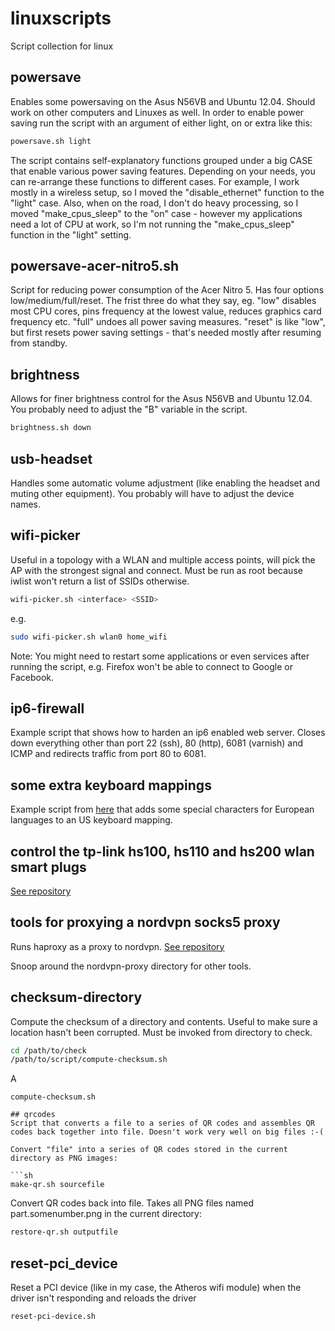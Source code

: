 linuxscripts
============

Script collection for linux


## powersave

Enables some powersaving on the Asus N56VB and Ubuntu 12.04. Should work on other computers and Linuxes as well. In order to enable power saving run the script with an argument of either light, on or extra like this:

```sh
powersave.sh light
```

The script contains self-explanatory functions grouped under a big CASE that enable various power saving features. Depending on your needs, you can re-arrange these functions to different cases. For example, I work mostly in a wireless setup, so I moved the "disable_ethernet" function to the "light" case. Also, when on the road, I don't do heavy processing, so I moved "make_cpus_sleep" to the "on" case - however my applications need a lot of CPU at work, so I'm not running the "make_cpus_sleep" function in the "light" setting. 

## powersave-acer-nitro5.sh

Script for reducing power consumption of the Acer Nitro 5. Has four options low/medium/full/reset. The frist three do what they say, eg. "low" disables most CPU cores, pins frequency at the lowest value, reduces graphics card frequency etc. "full" undoes all power saving measures. "reset" is like "low", but first resets power saving settings - that's needed mostly after resuming from standby.

## brightness

Allows for finer brightness control for the Asus N56VB and Ubuntu 12.04. You probably need to adjust the "B" variable in the script.

```sh
brightness.sh down
```

## usb-headset

Handles some automatic volume adjustment (like enabling the headset and muting other equipment). You probably will have to adjust the device names.

## wifi-picker

Useful in a topology with a WLAN and multiple access points, will pick the AP with the strongest signal and connect. Must be run as root because iwlist
won't return a list of SSIDs otherwise.

```sh
wifi-picker.sh <interface> <SSID>
```

e.g.

```sh
sudo wifi-picker.sh wlan0 home_wifi
```

Note: You might need to restart some applications or even services after running the script, e.g. Firefox won't be able to connect to Google or Facebook.

## ip6-firewall

Example script that shows how to harden an ip6 enabled web server. Closes down everything other than port 22 (ssh), 80 (http), 6081 (varnish) and ICMP and redirects traffic from port 80 to 6081.

## some extra keyboard mappings

Example script from [here](http://larsmichelsen.com/open-source/german-umlauts-on-us-keyboard-in-x-ubuntu-10-04/) that adds some special characters
for European languages to an US keyboard mapping. 

## control the tp-link hs100, hs110 and hs200 wlan smart plugs
[See repository](https://github.com/ggeorgovassilis/linuxscripts/tree/master/tp-link-hs100-smartplug)

## tools for proxying a nordvpn socks5 proxy

Runs haproxy as a proxy to nordvpn. [See repository](https://github.com/ggeorgovassilis/linuxscripts/blob/master/nordvpn-proxy/README.md)

Snoop around the nordvpn-proxy directory for other tools.

## checksum-directory
Compute the checksum of a directory and contents. Useful to make sure a location hasn't been corrupted. Must be invoked from directory to check.
```sh
cd /path/to/check
/path/to/script/compute-checksum.sh
```
A
```
compute-checksum.sh

## qrcodes
Script that converts a file to a series of QR codes and assembles QR codes back together into file. Doesn't work very well on big files :-(

Convert "file" into a series of QR codes stored in the current directory as PNG images:

```sh
make-qr.sh sourcefile
```

Convert QR codes back into file. Takes all PNG files named part.somenumber.png in the current directory:
```sh
restore-qr.sh outputfile
```

## reset-pci_device
Reset a PCI device (like in my case, the Atheros wifi module) when the driver isn't responding and reloads the driver
```sh
reset-pci-device.sh
```


